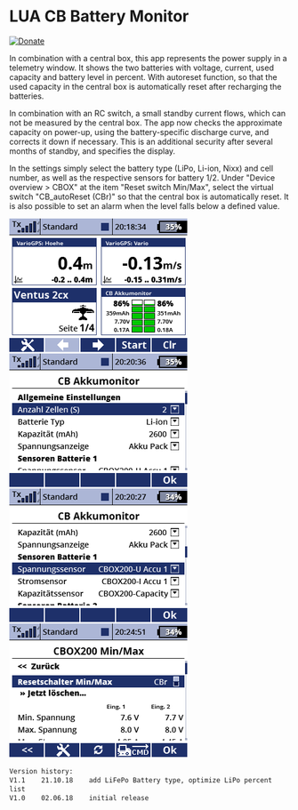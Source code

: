 # LUA CB Battery Monitor

[![Donate](https://img.shields.io/badge/Donate-PayPal-green.svg)](https://www.paypal.com/cgi-bin/webscr?cmd=_s-xclick&hosted_button_id=R69PMKTCXQBUU&source=url)

In combination with a central box, this app represents the power supply in a telemetry window. It shows the two batteries with voltage, current, used capacity and battery level in percent. With autoreset function, so that the used capacity in the central box is automatically reset after recharging the batteries.

In combination with an RC switch, a small standby current flows, which can not be measured by the central box. The app now checks the approximate capacity on power-up, using the battery-specific discharge curve, and corrects it down if necessary. This is an additional security after several months of standby, and specifies the display.

In the settings simply select the battery type (LiPo, Li-ion, Nixx) and cell number, as well as the respective sensors for battery 1/2. Under "Device overview > CBOX" at the item "Reset switch Min/Max", select the virtual switch "CB_autoReset (CBr)" so that the central box is automatically reset. It is also possible to set an alarm when the level falls below a defined value.

![screen000](https://raw.githubusercontent.com/nightflyer88/Lua_CbBattMon/master/img/Screen000.bmp)
![screen001](https://raw.githubusercontent.com/nightflyer88/Lua_CbBattMon/master/img/Screen001.bmp)
![screen002](https://raw.githubusercontent.com/nightflyer88/Lua_CbBattMon/master/img/Screen002.bmp)
![screen003](https://raw.githubusercontent.com/nightflyer88/Lua_CbBattMon/master/img/Screen003.bmp)

```
Version history:
V1.1    21.10.18    add LiFePo Battery type, optimize LiPo percent list
V1.0    02.06.18    initial release
```
